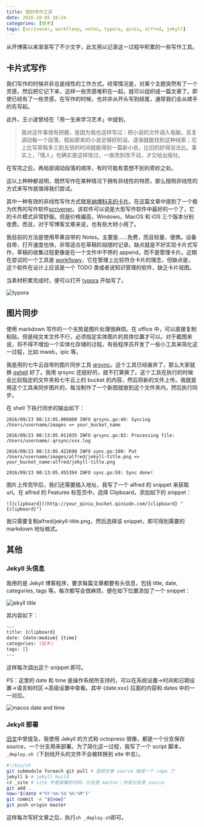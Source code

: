```yaml
---
title: 我的写作工具
date: 2016-10-05 16:24
categories: [技术]
tags: [scrivener, workflowy, notes, typora, qiniu, alfred, jekyll]
---
```


从开博客以来渐渐写了不少文字，此文用以记录这一过程中积累的一些写作工具。

## 卡片式写作

我们写作的时候并非总是线性的工作方式。经常情况是，对某个主题突然有了一个灵感，然后把它记下来，这样一些灵感堆积在一起，就可以组织成一篇文章了。即使已经有了一些灵感，在写作的时候，也并非从开头写到结尾，通常我们会从顺手的先写起。

此外，王小波曾经在「用一生来学习艺术」中提到，

> 我对这件事很有把握，是因为我也这样写过：把小说的文件调入电脑，反复调动每一个段落，假如原来的小说足够好的话，逐渐就能找到这种线索；花上比写原稿多三到五倍的时间就能得到一篇新小说，比旧的好得没法比。事实上，「情人」也确实是这样改过，一直改到改不动，才交给出版社。
>

在写完之后，再局部调动段落的顺序，有时可能有意想不到的奇妙之处。

这以上种种都说明，既然写作在某种情况下拥有非线性的特质，那么按照非线性的方式来写作就值得我们尝试。

其中一种有效的非线性写作方式就是[纳博科夫的卡片](http://www.yangzhiping.com/psy/nabokov.html)。在这篇文章中提到了一个极为优秀的写作软件[scrivener](https://www.literatureandlatte.com/scrivener.php)。该软件可以说是大型写作软件中最好的一个了，它的卡片模式非常舒服。但是价格偏高，Windows，MacOS 和 iOS 三个版本分别收费。而且，对于写博客文章来说，也有些大材小用了。

我目前的方法是使用苹果自带的 Notes。主要是……免费，而且轻量，便携。设备自带，打开速度也快，非常适合在草稿阶段随时记录。缺点就是不好实现卡片式写作，草稿的收集过程更像是在一个文件中不停的 append，而不是管理卡片。近期在尝试的一个工具是 [workflowy](https://workflowy.com/)，它在管理上比较符合卡片的理念，但缺点是，这个软件在设计上应该是一个 TODO 类或者说知识管理的软件，缺乏卡片视图。

当素材积累完成时，便可以打开 [typora](https://www.typora.io/) 开始写了。

![typora](http://qiniu-wulfric.lufeihaidao.top/editor/typora.png "typora")

## 图片同步

使用 markdown 写作的一个劣势是图片处理很麻烦。在 office 中，可以直接复制粘贴，但是纯文本文件不行，必须指定实体图片的具体位置才可以。对于截图来说，将不得不增加一个实体化存储的过程。有些程序员开发了一些小工具来简化这一过程，比如 mweb，ipic 等。

我是用的七牛云自带的图片同步工具 [qrsync](http://o9gnz92z5.bkt.clouddn.com/code/v6/tool/qrsync.html)。这个工具已经废弃了，那么大家就换 [qshell](http://o9gnz92z5.bkt.clouddn.com/code/v6/tool/qshell.html) 好了。我用 qrsync 还挺好的，就不打算换了。这个工具在执行的时候会比较指定的文件夹和七牛云上的 bucket 的内容，然后将新的文件上传。我就是用这个工具来同步图片的，每当制作了一个新图就放到这个文件夹内，然后执行同步。

在 shell 下执行同步的输出如下：

```shell
2016/09/23 00:13:05.006800 INFO qrsync.go:49: Syncing /Users/username/images => your_bucket_name

2016/09/23 00:13:05.011035 INFO qrsync.go:83: Processing file: /Users/username/.qrsync/xxx.log

2016/09/23 00:13:05.422698 INFO sync.go:100: Put /Users/username/images/alfred/jekyll-title.png => your_bucket_name:alfred/jekyll-title.png

2016/09/23 00:13:05.455394 INFO sync.go:59: Sync done!
```

图片上传完毕后，我们还需要插入地址，我写了一个 alfred 的 snippet 来获取 url。在 alfred 的 Features 标签页中，选择 Clipboard，添加如下的 snippet：

```shell
![{clipboard}](http://your_qiniu_bucket.qiniudn.com/{clipboard} "{clipboard}")
```
我只需要复制alfred/jekyll-title.png，然后选择该 snippet，即可得到需要的 markdown 地址格式。

## 其他

### Jekyll 头信息

我用的是 Jekyll 博客程序，要求每篇文章都要有头信息，包括 title, date, categories, tags 等。每次都写会很麻烦，便在如下位置添加了一个 snippet：

![jekyll title](http://qiniu-wulfric.lufeihaidao.top/alfred/jekyll-title.png "jekyll title")

其内容如下：

```bash
---
title: {clipboard}
date: {date:medium} {time}
categories: [技术]
tags: []
---
```
这样每次调出这个 snippet 即可。

PS：这里的 date 和 time 是操作系统所支持的，可以在系统设置->时间和日期设置->语言和时区->高级设置中查看。其中 {date:xxx} 后面的内容和 dates 中的一一对应。

![macos date and time](http://qiniu-wulfric.lufeihaidao.top/macos/macos-date-time.png "macos date and time")

### Jekyll 部署

[旧文](/2014/09/jekyll-plugs/)中曾提及，我使用 Jekyll 的方式和 octopress 很像，都是一个分支保存 source，一个分支用来部署。为了简化这一过程，我写了一个 script 脚本，`_deploy.sh`（下划线开头的文件不会被转换到 site 中去）。

```bash
#!/bin/sh
git submodule foreach git pull # 我把文章 source 抽成一个 repo 了
jekyll b # jekyll build
cd _site # site 中是部署的代码，分支是 master；外层分支是 source
git add .
now="$(date +"%Y-%m-%d %H:%M")"
git commit -m "${now}"
git push origin master
```

这样每次写好文章之后，执行`sh _deploy.sh`即可。
